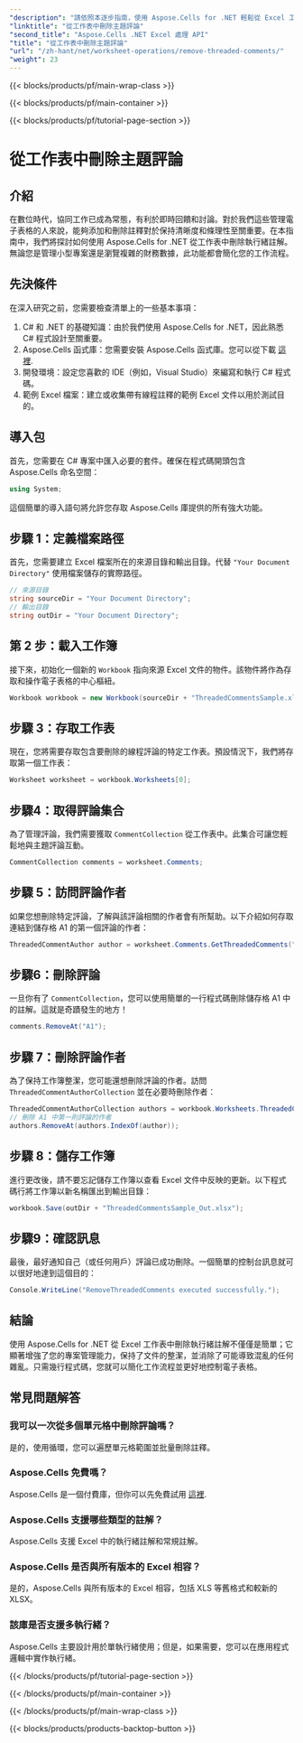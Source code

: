 ```yaml
---
"description": "請依照本逐步指南，使用 Aspose.Cells for .NET 輕鬆從 Excel 工作表中刪除執行緒註解。簡化您的 Excel 管理。"
"linktitle": "從工作表中刪除主題評論"
"second_title": "Aspose.Cells .NET Excel 處理 API"
"title": "從工作表中刪除主題評論"
"url": "/zh-hant/net/worksheet-operations/remove-threaded-comments/"
"weight": 23
---
```


{{< blocks/products/pf/main-wrap-class >}}

{{< blocks/products/pf/main-container >}}

{{< blocks/products/pf/tutorial-page-section >}}

# 從工作表中刪除主題評論

## 介紹
在數位時代，協同工作已成為常態，有利於即時回饋和討論。對於我們這些管理電子表格的人來說，能夠添加和刪除註釋對於保持清晰度和條理性至關重要。在本指南中，我們將探討如何使用 Aspose.Cells for .NET 從工作表中刪除執行緒註解。無論您是管理小型專案還是瀏覽複雜的財務數據，此功能都會簡化您的工作流程。
## 先決條件
在深入研究之前，您需要檢查清單上的一些基本事項：
1. C# 和 .NET 的基礎知識：由於我們使用 Aspose.Cells for .NET，因此熟悉 C# 程式設計至關重要。
2. Aspose.Cells 函式庫：您需要安裝 Aspose.Cells 函式庫。您可以從下載 [這裡](https://releases。aspose.com/cells/net/).
3. 開發環境：設定您喜歡的 IDE（例如，Visual Studio）來編寫和執行 C# 程式碼。
4. 範例 Excel 檔案：建立或收集帶有線程註釋的範例 Excel 文件以用於測試目的。
## 導入包
首先，您需要在 C# 專案中匯入必要的套件。確保在程式碼開頭包含 Aspose.Cells 命名空間：
```csharp
using System;
```
這個簡單的導入語句將允許您存取 Aspose.Cells 庫提供的所有強大功能。
## 步驟 1：定義檔案路徑
首先，您需要建立 Excel 檔案所在的來源目錄和輸出目錄。代替 `"Your Document Directory"` 使用檔案儲存的實際路徑。
```csharp
// 來源目錄
string sourceDir = "Your Document Directory";
// 輸出目錄
string outDir = "Your Document Directory";
```
## 第 2 步：載入工作簿
接下來，初始化一個新的 `Workbook` 指向來源 Excel 文件的物件。該物件將作為存取和操作電子表格的中心樞紐。
```csharp
Workbook workbook = new Workbook(sourceDir + "ThreadedCommentsSample.xlsx");
```
## 步驟 3：存取工作表
現在，您將需要存取包含要刪除的線程評論的特定工作表。預設情況下，我們將存取第一個工作表：
```csharp
Worksheet worksheet = workbook.Worksheets[0];
```
## 步驟4：取得評論集合
為了管理評論，我們需要獲取 `CommentCollection` 從工作表中。此集合可讓您輕鬆地與主題評論互動。
```csharp
CommentCollection comments = worksheet.Comments;
```
## 步驟 5：訪問評論作者
如果您想刪除特定評論，了解與該評論相關的作者會有所幫助。以下介紹如何存取連結到儲存格 A1 的第一個評論的作者：
```csharp
ThreadedCommentAuthor author = worksheet.Comments.GetThreadedComments("A1")[0].Author;
```
## 步驟6：刪除評論
一旦你有了 `CommentCollection`，您可以使用簡單的一行程式碼刪除儲存格 A1 中的註解。這就是奇蹟發生的地方！
```csharp
comments.RemoveAt("A1");
```
## 步驟 7：刪除評論作者
為了保持工作簿整潔，您可能還想刪除評論的作者。訪問 `ThreadedCommentAuthorCollection` 並在必要時刪除作者：
```csharp
ThreadedCommentAuthorCollection authors = workbook.Worksheets.ThreadedCommentAuthors;
// 刪除 A1 中第一則評論的作者
authors.RemoveAt(authors.IndexOf(author));
```
## 步驟 8：儲存工作簿
進行更改後，請不要忘記儲存工作簿以查看 Excel 文件中反映的更新。以下程式碼行將工作簿以新名稱匯出到輸出目錄：
```csharp
workbook.Save(outDir + "ThreadedCommentsSample_Out.xlsx");
```
## 步驟9：確認訊息
最後，最好通知自己（或任何用戶）評論已成功刪除。一個簡單的控制台訊息就可以很好地達到這個目的：
```csharp
Console.WriteLine("RemoveThreadedComments executed successfully.");
```
## 結論
使用 Aspose.Cells for .NET 從 Excel 工作表中刪除執行緒註解不僅僅是簡單；它顯著增強了您的專案管理能力，保持了文件的整潔，並消除了可能導致混亂的任何雜亂。只需幾行程式碼，您就可以簡化工作流程並更好地控制電子表格。
## 常見問題解答
### 我可以一次從多個單元格中刪除評論嗎？
是的，使用循環，您可以遍歷單元格範圍並批量刪除註釋。
### Aspose.Cells 免費嗎？
Aspose.Cells 是一個付費庫，但你可以先免費試用 [這裡](https://releases。aspose.com/).
### Aspose.Cells 支援哪些類型的註解？
Aspose.Cells 支援 Excel 中的執行緒註解和常規註解。
### Aspose.Cells 是否與所有版本的 Excel 相容？
是的，Aspose.Cells 與所有版本的 Excel 相容，包括 XLS 等舊格式和較新的 XLSX。
### 該庫是否支援多執行緒？
Aspose.Cells 主要設計用於單執行緒使用；但是，如果需要，您可以在應用程式邏輯中實作執行緒。


{{< /blocks/products/pf/tutorial-page-section >}}

{{< /blocks/products/pf/main-container >}}

{{< /blocks/products/pf/main-wrap-class >}}

{{< blocks/products/products-backtop-button >}}